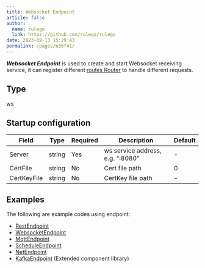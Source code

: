 ```yaml
---
title: Websocket Endpoint
article: false
author: 
  name: rulego
  link: https://github.com/rulego/rulego
date: 2023-09-13 15:29:43
permalink: /pages/e36f41/
---
```


***Websocket Endpoint*** is used to create and start Websocket receiving service, it can register different [routes Router](/en/pages/45008b/) to handle different requests.

## Type

ws

## Startup configuration

| Field       | Type   | Required | Description                      | Default |
|-------------|--------|----------|----------------------------------|---------|
| Server      | string | Yes      | ws service address, e.g. ":8080" | -       |
| CertFile    | string | No       | Cert file path                   | 0       |
| CertKeyFile | string | No       | CertKey file path                | -       |

## Examples

The following are example codes using endpoint:
- [RestEndpoint](https://github.com/rulego/rulego/tree/main/examples/http_endpoint/http_endpoint.go)
- [WebsocketEndpoint](https://github.com/rulego/rulego/tree/main/endpoint/websocket/websocket_test.go)
- [MqttEndpoint](https://github.com/rulego/rulego/tree/main/endpoint/mqtt/mqtt_test.go)
- [ScheduleEndpoint](https://github.com/rulego/rulego/tree/main/endpoint/schedule/schedule_test.go)
- [NetEndpoint](https://github.com/rulego/rulego/tree/main/endpoint/net/net_test.go)
- [KafkaEndpoint](https://github.com/rulego/rulego-components/blob/main/endpoint/kafka/kafka_test.go) (Extended component library)